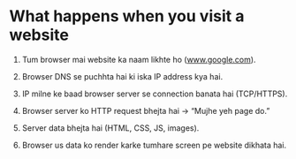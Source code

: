 # What happens when you visit a website 

1. Tum browser mai website ka naam likhte ho (www.google.com).

2. Browser DNS se puchhta hai ki iska IP address kya hai.

3. IP milne ke baad browser server se connection banata hai (TCP/HTTPS).

4. Browser server ko HTTP request bhejta hai → “Mujhe yeh page do.”

5. Server data bhejta hai (HTML, CSS, JS, images).

6. Browser us data ko render karke tumhare screen pe website dikhata hai.
